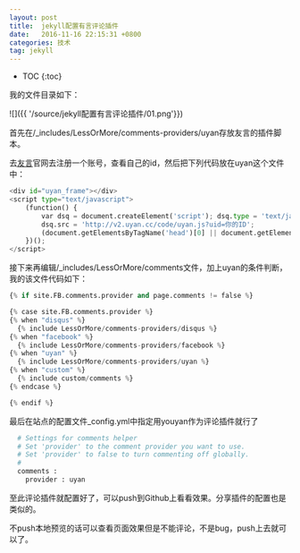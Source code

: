 ```yaml
---
layout: post
title:  jekyll配置有言评论插件
date:   2016-11-16 22:15:31 +0800
categories: 技术
tag: jekyll
---
```



* TOC
{:toc}



我的文件目录如下：

![]({{ '/source/jekyll配置有言评论插件/01.png'}})

首先在/_includes/LessOrMore/comments-providers/uyan存放友言的插件脚本。

去[友言](http://www.uyan.cc/)官网去注册一个账号，查看自己的id，然后把下列代码放在uyan这个文件中：

``` python
<div id="uyan_frame"></div>
<script type="text/javascript">
    (function() {
        var dsq = document.createElement('script'); dsq.type = 'text/javascript'; dsq.async = true;
        dsq.src = 'http://v2.uyan.cc/code/uyan.js?uid=你的ID';
        (document.getElementsByTagName('head')[0] || document.getElementsByTagName('body')[0]).appendChild(dsq);
    })();
</script>
``` 

接下来再编辑/_includes/LessOrMore/comments文件，加上uyan的条件判断，我的该文件代码如下：

``` python
{% if site.FB.comments.provider and page.comments != false %}

{% case site.FB.comments.provider %}
{% when "disqus" %}
  {% include LessOrMore/comments-providers/disqus %}
{% when "facebook" %}
  {% include LessOrMore/comments-providers/facebook %}
{% when "uyan" %}
  {% include LessOrMore/comments-providers/uyan %}
{% when "custom" %}
  {% include custom/comments %}
{% endcase %}

{% endif %}
``` 

最后在站点的配置文件_config.yml中指定用youyan作为评论插件就行了

``` python
  # Settings for comments helper
  # Set 'provider' to the comment provider you want to use.
  # Set 'provider' to false to turn commenting off globally.
  #
  comments :
    provider : uyan
``` 

至此评论插件就配置好了，可以push到Github上看看效果。分享插件的配置也是类似的。

不push本地预览的话可以查看页面效果但是不能评论，不是bug，push上去就可以了。